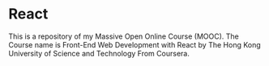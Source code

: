# React
This is a repository of my Massive Open Online Course (MOOC). The Course name is Front-End Web Development with React by The Hong Kong University of Science and Technology From Coursera.

